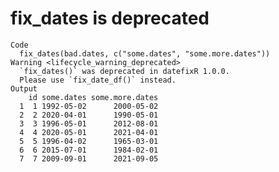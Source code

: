 # fix_dates is deprecated

    Code
      fix_dates(bad.dates, c("some.dates", "some.more.dates"))
    Warning <lifecycle_warning_deprecated>
      `fix_dates()` was deprecated in datefixR 1.0.0.
      Please use `fix_date_df()` instead.
    Output
        id some.dates some.more.dates
      1  1 1992-05-02      2000-05-02
      2  2 2020-04-01      1990-05-01
      3  3 1996-05-01      2012-08-01
      4  4 2020-05-01      2021-04-01
      5  5 1996-04-02      1965-03-01
      6  6 2015-07-01      1984-02-01
      7  7 2009-09-01      2021-09-05

